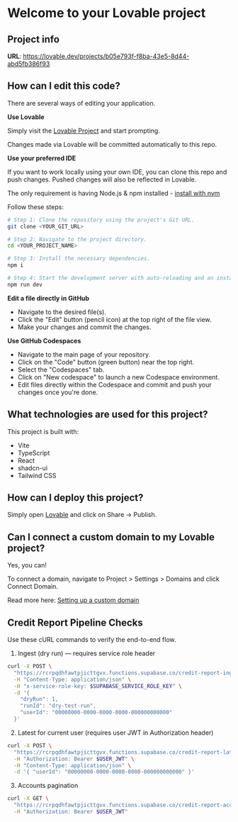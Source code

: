 # Welcome to your Lovable project

## Project info

**URL**: https://lovable.dev/projects/b05e793f-f8ba-43e5-8d44-abd5fb386f93

## How can I edit this code?

There are several ways of editing your application.

**Use Lovable**

Simply visit the [Lovable Project](https://lovable.dev/projects/b05e793f-f8ba-43e5-8d44-abd5fb386f93) and start prompting.

Changes made via Lovable will be committed automatically to this repo.

**Use your preferred IDE**

If you want to work locally using your own IDE, you can clone this repo and push changes. Pushed changes will also be reflected in Lovable.

The only requirement is having Node.js & npm installed - [install with nvm](https://github.com/nvm-sh/nvm#installing-and-updating)

Follow these steps:

```sh
# Step 1: Clone the repository using the project's Git URL.
git clone <YOUR_GIT_URL>

# Step 2: Navigate to the project directory.
cd <YOUR_PROJECT_NAME>

# Step 3: Install the necessary dependencies.
npm i

# Step 4: Start the development server with auto-reloading and an instant preview.
npm run dev
```

**Edit a file directly in GitHub**

- Navigate to the desired file(s).
- Click the "Edit" button (pencil icon) at the top right of the file view.
- Make your changes and commit the changes.

**Use GitHub Codespaces**

- Navigate to the main page of your repository.
- Click on the "Code" button (green button) near the top right.
- Select the "Codespaces" tab.
- Click on "New codespace" to launch a new Codespace environment.
- Edit files directly within the Codespace and commit and push your changes once you're done.

## What technologies are used for this project?

This project is built with:

- Vite
- TypeScript
- React
- shadcn-ui
- Tailwind CSS

## How can I deploy this project?

Simply open [Lovable](https://lovable.dev/projects/b05e793f-f8ba-43e5-8d44-abd5fb386f93) and click on Share -> Publish.

## Can I connect a custom domain to my Lovable project?

Yes, you can!

To connect a domain, navigate to Project > Settings > Domains and click Connect Domain.

Read more here: [Setting up a custom domain](https://docs.lovable.dev/tips-tricks/custom-domain#step-by-step-guide)

## Credit Report Pipeline Checks

Use these cURL commands to verify the end-to-end flow.

1) Ingest (dry run) — requires service role header

```bash
curl -X POST \
  "https://rcrpqdhfawtpjicttgvx.functions.supabase.co/credit-report-ingest" \
  -H "Content-Type: application/json" \
  -H "x-service-role-key: $SUPABASE_SERVICE_ROLE_KEY" \
  -d '{
    "dryRun": 1,
    "runId": "dry-test-run",
    "userId": "00000000-0000-0000-0000-000000000000"
  }'
```

2) Latest for current user (requires user JWT in Authorization header)

```bash
curl -X POST \
  "https://rcrpqdhfawtpjicttgvx.functions.supabase.co/credit-report-latest" \
  -H "Authorization: Bearer $USER_JWT" \
  -H "Content-Type: application/json" \
  -d '{ "userId": "00000000-0000-0000-0000-000000000000" }'
```

3) Accounts pagination

```bash
curl -X GET \
  "https://rcrpqdhfawtpjicttgvx.functions.supabase.co/credit-report-accounts?category=revolving&limit=50" \
  -H "Authorization: Bearer $USER_JWT"
```
